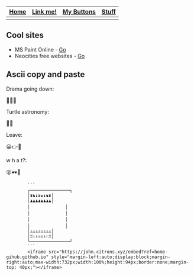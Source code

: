 | [Home](./index.html) | [Link me!](./lnkme.html) | [My Buttons](./mybtns.html) | [Stuff](./stuff.html) |
| ----- | ----- | ----- | ----- |
|  |  |  |  |

## Cool sites
 - MS Paint Online - [Go]("https://www.jspaint.app")
 - Neocities free websites - [Go]("https://www.neocities.org")
## Ascii copy and paste
Drama going down:

🍿🤏😮

Turtle astronomy:

🔭🐢

Leave:

😀👉🚪

w h a t?:

😮🕶🤏

			```
			┌───────────────┐
			│♜♞♝♛♚♝♞♜│ 
			│♟♟♟♟♟♟♟♟│
			│　　　　　　　　│ 
			│　　　　　　　　│ 
			│　　　　　　　　│ 
			│　　　　　　　　│ 
			│♙♙♙♙♙♙♙♙│ 
			│♖♘♗♕♔♗♘♖│ 
			└───────────────┘
			```
			<iframe src="https://john.citrons.xyz/embed?ref=home-gihub.github.io" style="margin-left:auto;display:block;margin-right:auto;max-width:732px;width:100%;height:94px;border:none;margin-top: 40px;"></iframe>